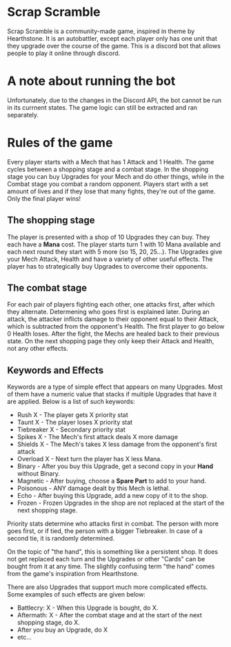 # Scrap Scramble
Scrap Scramble is a community-made game, inspired in theme by Hearthstone. It is an autobattler, except each player only has one
unit that they upgrade over the course of the game. This is a discord bot that allows people to play it online through discord.

# A note about running the bot
Unfortunately, due to the changes in the Discord API, the bot cannot be run in its currnent states. The game logic can still be extracted and ran separately.

# Rules of the game
Every player starts with a Mech that has 1 Attack and 1 Health. The game cycles between a shopping stage and a combat stage. In the shopping stage you can buy
Upgrades for your Mech and do other things, while in the Combat stage you combat a random opponent. Players start with a set amount of lives and if they lose
that many fights, they're out of the game. Only the final player wins!

## The shopping stage
The player is presented with a shop of 10 Upgrades they can buy. They each have a **Mana** cost. The player starts turn 1 with 10 Mana available and each next round
they start with 5 more (so 15, 20, 25...). The Upgrades give your Mech Attack, Health and have a variety of other useful effects. The player has to strategically buy
Upgrades to overcome their opponents.

## The combat stage
For each pair of players fighting each other, one attacks first, after which they alternate. Determening who goes first is explained later. During an attack, the
attacker inflicts damage to their opponent equal to their Attack, which is subtracted from the opponent's Health. The first player to go below 0 Health loses. After
the fight, the Mechs are healed back to their previous state. On the next shopping page they only keep their Attack and Health, not any other effects.

## Keywords and Effects
Keywords are a type of simple effect that appears on many Upgrades. Most of them have a numeric value that stacks if multiple Upgrades that have it are applied. Below
is a list of such keywords:
- Rush X - The player gets X priority stat
- Taunt X - The player loses X priority stat
- Tiebreaker X - Secondary priority stat
- Spikes X - The Mech's first attack deals X more damage
- Shields X - The Mech's takes X less damage from the opponent's first attack
- Overload X - Next turn the player has X less Mana.
- Binary - After you buy this Upgrade, get a second copy in your **Hand** without Binary.
- Magnetic - After buying, choose a **Spare Part** to add to your hand.
- Poisonous - ANY damage dealt by this Mech is lethal.
- Echo - After buying this Upgrade, add a new copy of it to the shop.
- Frozen - Frozen Upgrades in the shop are not replaced at the start of the next shopping stage.

Priority stats determine who attacks first in combat. The person with more goes first, or if tied, the person with a bigger Tiebreaker. In case of a second tie,
it is randomly determined.

On the topic of "the hand", this is something like a persistent shop. It does not get replaced each turn and the Upgrades or other "Cards" can be bought from it
at any time. The slightly confusing term "the hand" comes from the game's inspiration from Hearthstone.

There are also Upgrades that support much more complicated effects. Some examples of such effects are given below:
- Battlecry: X - When this Upgrade is bought, do X.
- Aftermath: X - After the combat stage and at the start of the next shopping stage, do X.
- After you buy an Upgrade, do X
- etc...

